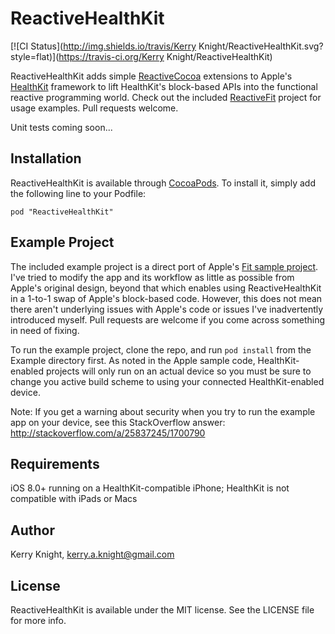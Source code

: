 ReactiveHealthKit
=================

[![CI Status](http://img.shields.io/travis/Kerry Knight/ReactiveHealthKit.svg?style=flat)](https://travis-ci.org/Kerry Knight/ReactiveHealthKit)



ReactiveHealthKit adds simple [ReactiveCocoa](http://reactivecocoa.io/) extensions to Apple's [HealthKit](https://developer.apple.com/library/ios/documentation/HealthKit/Reference/HealthKit_Framework/index.html) framework to lift HealthKit's block-based APIs into the functional reactive programming world.  Check out the included [ReactiveFit](https://github.com/kerryknight/ReactiveHealthKit/tree/master/Example) project for usage examples. Pull requests welcome.

Unit tests coming soon...

## Installation

ReactiveHealthKit is available through [CocoaPods](http://cocoapods.org). To install
it, simply add the following line to your Podfile:

    pod "ReactiveHealthKit"

## Example Project 

The included example project is a direct port of Apple's [Fit sample project](https://developer.apple.com/library/ios/samplecode/Fit/Introduction/Intro.html). I've tried to modify the app and its workflow as little as possible from Apple's original design, beyond that which enables using ReactiveHealthKit in a 1-to-1 swap of Apple's block-based code.  However, this does not mean there aren't underlying issues with Apple's code or issues I've inadvertently introduced myself.  Pull requests are welcome if you come across something in need of fixing. 

To run the example project, clone the repo, and run `pod install` from the Example directory first. As noted in the Apple sample code, HealthKit-enabled projects will only run on an actual device so you must be sure to change you active build scheme to using your connected HealthKit-enabled device.

Note: If you get a warning about security when you try to run the example app on your device, see this StackOverflow answer: http://stackoverflow.com/a/25837245/1700790

## Requirements

iOS 8.0+ running on a HealthKit-compatible iPhone; HealthKit is not compatible with iPads or Macs 

## Author

Kerry Knight, kerry.a.knight@gmail.com

## License

ReactiveHealthKit is available under the MIT license. See the LICENSE file for more info.
